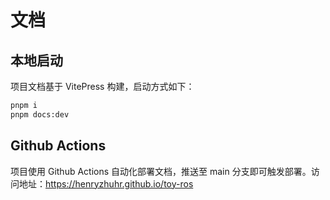 # 文档



## 本地启动

项目文档基于 VitePress 构建，启动方式如下：

```bash
pnpm i
pnpm docs:dev
```

## Github Actions

项目使用 Github Actions 自动化部署文档，推送至 main 分支即可触发部署。访问地址：https://henryzhuhr.github.io/toy-ros